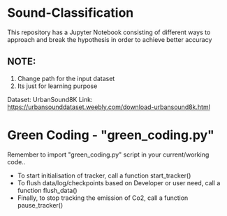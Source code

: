 # Sound-Classification

This repository has a Jupyter Notebook consisting of different ways to approach and break the hypothesis in order to achieve better accuracy

NOTE:
-------
1) Change path for the input dataset
2) Its just for learning purpose

Dataset: UrbanSound8K 
Link: https://urbansounddataset.weebly.com/download-urbansound8k.html

# Green Coding - "green_coding.py"
Remember to import "green_coding.py" script in your current/working code..

- To start initialisation of tracker, call a function start_tracker()
- To flush data/log/checkpoints based on Developer or user need, call a function flush_data()
- Finally, to stop tracking the emission of Co2, call a function pause_tracker()
